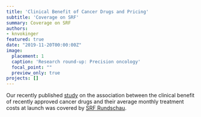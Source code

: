 ```yaml
---
title: 'Clinical Benefit of Cancer Drugs and Pricing'
subtitle: 'Coverage on SRF'
summary: Coverage on SRF
authors: 
- knvokinger
featured: true
date: "2019-11-20T00:00:00Z"
image:
  placement: 1
  caption: 'Research round-up: Precision oncology'
  focal_point: ""
  preview_only: true
projects: []
---
```


Our recently published [study](https://www.thelancet.com/journals/lanonc/article/PIIS1470-2045(20)30139-X/fulltext) on the association between the clinical benefit of recently approved cancer drugs and their average monthly treatment costs at launch was covered by [SRF Rundschau](https://www.youtube.com/watch?v=N5mI9TDy0qk).
